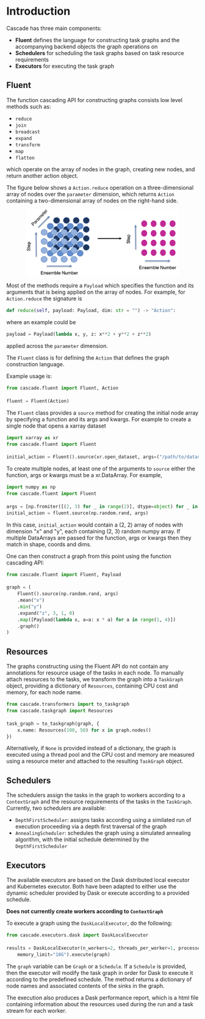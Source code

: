 Introduction
============

Cascade has three main components:
- **Fluent** defines the language for constructing task graphs and the accompanying backend objects the graph operations on
- **Schedulers** for scheduling the task graphs based on task resource requirements
- **Executors** for executing the task graph 

Fluent
------

The function cascading API for constructing graphs consists low level methods such as:
- ``reduce``
- ``join`` 
- ``broadcast``
- ``expand``
- ``transform``
- ``map``
- ``flatten``

which operate on the array of nodes in the graph, creating new nodes, and return another action object. 

The figure below shows a ``Action.reduce`` operation on a three-dimensional array of nodes over the `parameter`
dimension, which returns ``Action`` containing a two-dimensional array of nodes on the right-hand side.
<center>
<img src="reduce.png" width="400"/>
</center>

Most of the methods require a ``Payload`` which specifies the function and its arguments that is being applied on the array of nodes. For example, for ``Action.reduce`` the signature is 
```python
def reduce(self, payload: Payload, dim: str = "") -> "Action":
```
where an example could be 
```python
payload = Payload(lambda x, y, z: x**2 + y**2 + z**2)
```
applied across the `parameter` dimension.

The `Fluent` class is for defining the `Action` that defines the graph construction language. 

Example usage is:
```python
from cascade.fluent import Fluent, Action

fluent = Fluent(Action)
```

The ``Fluent`` class provides a ``source`` method for creating the initial node array by specifying a function and its args and kwargs. For example to create a single node that opens a xarray dataset
```python
import xarray as xr 
from cascade.fluent import Fluent

initial_action = Fluent().source(xr.open_dataset, args=("/path/to/dataset",), kwargs={})
```
To create multiple nodes, at least one of the arguments to `source` either the function, args or kwargs must be a xr.DataArray. For example, 
```python
import numpy as np 
from cascade.fluent import Fluent

args = [np.fromiter([(2, 3) for _ in range(2)], dtype=object) for _ in range(2)]
initial_action = fluent.source(np.random.rand, args)
```
In this case, `initial_action` would contain a (2, 2) array of nodes with dimension "x" and "y", each containing (2, 3) random numpy array. If multiple DataArrays are passed for the function, args or kwargs then they match in shape, coords and dims.

One can then construct a graph from this point using the function cascading API:
```python
from cascade.fluent import Fluent, Payload

graph = (
    Fluent().source(np.random.rand, args)
    .mean("x")
    .min("y")
    .expand("z", 3, 1, 0)
    .map([Payload(lambda x, a=a: x * a) for a in range(1, 4)])
    .graph()
)
```

Resources 
---------

The graphs constructing using the Fluent API do not contain any annotations for resource usage of the tasks in each node. To manually attach resources to the tasks, we transform the graph into a ``TaskGraph`` object, providing a dictionary of `Resources`, containing CPU cost and memory, for each node name. 
```python
from cascade.transformers import to_taskgraph
from cascade.taskgraph import Resources

task_graph = to_taskgraph(graph, {
    x.name: Resources(100, 50) for x in graph.nodes()
})
```
Alternatively, if ``None`` is provided instead of a dictionary, the graph is executed using
a thread pool and the CPU cost and memory are measured using a resource meter and attached to the resulting ``TaskGraph`` object. 


Schedulers
----------

The schedulers assign the tasks in the graph to workers according to a ``ContextGraph`` and the resource requirements of the tasks in the ``TaskGraph``. Currently, two schedulers are available:
- ``DepthFirstScheduler``: assigns tasks according using a similated run of execution proceeding via a depth
first traversal of the graph
- ``AnnealingScheduler``: schedules the graph using a simulated annealing algorithm, with the initial 
schedule determined by the ``DepthFirstScheduler``


Executors
---------

The available executors are based on the Dask distributed local executor and Kubernetes executor. Both have been adapted to either use the dynamic scheduler provided by Dask or execute according to a provided schedule. 

**Does not currently create workers according to ``ContextGraph``** 

To execute a graph using the ``DaskLocalExecutor``, do the following:
```python
from cascade.executors.dask import DaskLocalExecutor

results = DaskLocalExecutor(n_workers=2, threads_per_worker=1, processes=True,
    memory_limit="10G").execute(graph)
```
The ``graph`` variable can be ``Graph`` or a ``Schedule``. If a ``Schedule`` is provided, then the 
executor will modify the task graph in order for Dask to execute it according to the predefined 
schedule. The method returns a dictionary of node names and associated contents of the sinks in the 
graph.

The execution also produces a Dask performance report, which is a html file containing information about the resources used during the run and a task stream for each worker. 

